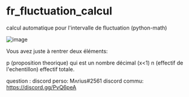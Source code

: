 # fr_fluctuation_calcul
calcul automatique pour l'intervalle de fluctuation (python-math)







![image](https://user-images.githubusercontent.com/84912528/119824438-32e47f80-bef6-11eb-996b-b84dbade31bc.png)

Vous avez juste à rentrer deux éléments:

p (proposition theorique) qui est un nombre décimal (x<1)
n (effectif de l'echentillon) effectif totale.

question :
discord perso: Mʌrius#2561
discord commu: https://discord.gg/PvQ6peA
